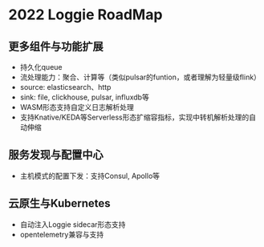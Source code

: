 # 2022 Loggie RoadMap

## 更多组件与功能扩展
- 持久化queue
- 流处理能力：聚合、计算等（类似pulsar的funtion，或者理解为轻量级flink）
- source: elasticsearch、http
- sink: file, clickhouse, pulsar, influxdb等
- WASM形态支持自定义日志解析处理
- 支持Knative/KEDA等Serverless形态扩缩容指标，实现中转机解析处理的自动伸缩

## 服务发现与配置中心
- 主机模式的配置下发：支持Consul, Apollo等

## 云原生与Kubernetes
- 自动注入Loggie sidecar形态支持
- opentelemetry兼容与支持
